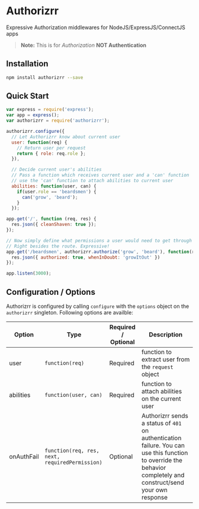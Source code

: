 Authorizrr
===================
Expressive Authorization middlewares for NodeJS/ExpressJS/ConnectJS apps

> **Note:** This is for *Authorization* **NOT Authentication**

## Installation ##
```sh
npm install authorizrr --save
```
## Quick Start ##
```js
var express = require('express');
var app = express();
var authorizrr = require('authorizrr');

authorizrr.configure({
  // Let Authorizrr know about current user
  user: function(req) {
    // Return user per request
    return { role: req.role };
  }),

  // Decide current user's abilities
  // Pass a function which receives current user and a 'can' function
  // use the 'can' function to attach abilities to current user
  abilities: function(user, can) {
    if(user.role == 'beardsmen') {
      can('grow', 'beard');
    }
  });

app.get('/', function (req, res) {
  res.json({ cleanShaven: true });
});

// Now simply define what permissions a user would need to get through
// Right besides the route. Expressive!
app.get('/beardsmen', authorizrr.authorize('grow', 'beard'), function(req, res, next) {
  res.json({ authorized: true, whenInDoubt: 'growItOut' })
});

app.listen(3000);
```

## Configuration / Options ##
Authorizrr is configured by calling `configure` with the `options` object on the `authorizrr` singleton. Following options are availble:


| Option | Type |Required / Optional | Description |
| ------ | ---- |------------------- | ----------- |
| user | `function(req)` | Required | function to extract user from the `request` object
| abilities | `function(user, can)` | Required  | function to attach abilities on the current user |
| onAuthFail | `function(req, res, next, requiredPermission)` | Optional | Authorizrr sends a status of `401` on authentication failure. You can use this function to override the behavior completely and construct/send your own response |
